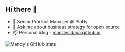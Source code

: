 ## Hi there 👋

- 🔭 Senior Product Manager @ Plotly
- 💬 Ask me about business strategy for open source
- 📫 Personal blog - [mandysidana.github.io](https://mandysidana.github.io)

![Mandy's GitHub stats](https://github-readme-stats.vercel.app/api?username=mandysidana&show_icons=true&count_private=true&theme=light)
